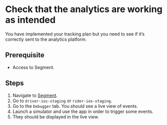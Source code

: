 # Check that the analytics are working as intended

You have implemented your tracking plan but you need to see if it’s correctly sent to the analytics platform.

## Prerequisite

* Access to Segment.

## Steps

1. Navigate to [Segment](https://app.segment.com/chauffeur-prive-preprod/sources).
2. Go to `driver-ios-staging` or `rider-ios-staging`.
3. Go to the `Debugger` tab. You should see a live view of events.
4. Launch a simulator and use the app in order to trigger some events.
5. They should be displayed in the live view.
